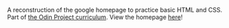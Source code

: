 A reconstruction of the google homepage to practice basic HTML and CSS. Part of [the Odin Project curriculum](https://www.theodinproject.com/courses/web-development-101/lessons/html-css?ref=lnav). View the homepage [here](https://marybcheung.github.io/google-homepage/)!
